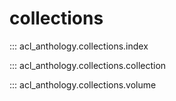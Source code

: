 # collections

::: acl_anthology.collections.index

::: acl_anthology.collections.collection

::: acl_anthology.collections.volume
